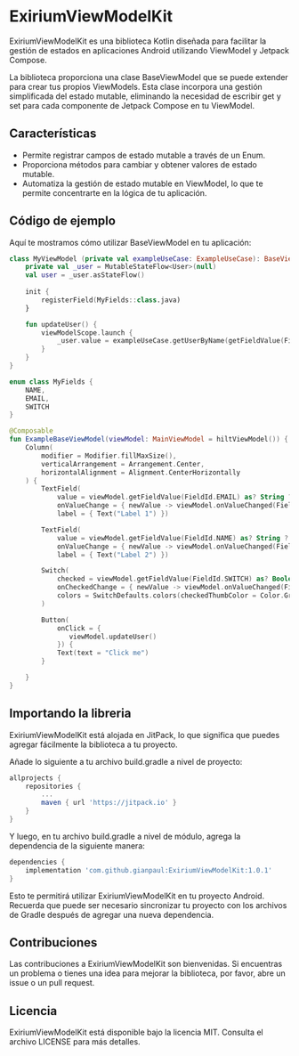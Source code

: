 # ExiriumViewModelKit

ExiriumViewModelKit es una biblioteca Kotlin diseñada para facilitar la gestión de estados en aplicaciones Android utilizando ViewModel y Jetpack Compose.

La biblioteca proporciona una clase BaseViewModel que se puede extender para crear tus propios ViewModels. Esta clase incorpora una gestión simplificada del estado mutable, eliminando la necesidad de escribir get y set para cada componente de Jetpack Compose en tu ViewModel.

## Características
- Permite registrar campos de estado mutable a través de un Enum.
- Proporciona métodos para cambiar y obtener valores de estado mutable.
- Automatiza la gestión de estado mutable en ViewModel, lo que te permite concentrarte en la lógica de tu aplicación.

## Código de ejemplo
Aquí te mostramos cómo utilizar BaseViewModel en tu aplicación:

``` kotlin
class MyViewModel (private val exampleUseCase: ExampleUseCase): BaseViewModel() {
    private val _user = MutableStateFlow<User>(null)
    val user = _user.asStateFlow()
    
    init {
        registerField(MyFields::class.java)
    }

    fun updateUser() {
        viewModelScope.launch {
            _user.value = exampleUseCase.getUserByName(getFieldValue(FieldId.NAME))
        }
    }
}

enum class MyFields {  
    NAME,
    EMAIL,
    SWITCH
}
```

``` kotlin
@Composable
fun ExampleBaseViewModel(viewModel: MainViewModel = hiltViewModel()) {
    Column(
        modifier = Modifier.fillMaxSize(),
        verticalArrangement = Arrangement.Center,
        horizontalAlignment = Alignment.CenterHorizontally
    ) {
        TextField(
            value = viewModel.getFieldValue(FieldId.EMAIL) as? String ?: "",
            onValueChange = { newValue -> viewModel.onValueChanged(FieldId.EMAIL, newValue) },
            label = { Text("Label 1") })

        TextField(
            value = viewModel.getFieldValue(FieldId.NAME) as? String ?: "",
            onValueChange = { newValue -> viewModel.onValueChanged(FieldId.NAME, newValue) },
            label = { Text("Label 2") })

        Switch(
            checked = viewModel.getFieldValue(FieldId.SWITCH) as? Boolean ?: false,
            onCheckedChange = { newValue -> viewModel.onValueChanged(FieldId.SWITCH, newValue) },
            colors = SwitchDefaults.colors(checkedThumbColor = Color.Green, uncheckedThumbColor = Color.Gray)
        )

        Button(
            onClick = {
               viewModel.updateUser()
            }) {
            Text(text = "Click me")
        }

    }
}
```
## Importando la libreria
ExiriumViewModelKit está alojada en JitPack, lo que significa que puedes agregar fácilmente la biblioteca a tu proyecto.

Añade lo siguiente a tu archivo build.gradle a nivel de proyecto:

```groovy
allprojects {
    repositories {
        ...
        maven { url 'https://jitpack.io' }
    }
}
```

Y luego, en tu archivo build.gradle a nivel de módulo, agrega la dependencia de la siguiente manera:

```groovy
dependencies {
    implementation 'com.github.gianpaul:ExiriumViewModelKit:1.0.1'
}
```

Esto te permitirá utilizar ExiriumViewModelKit en tu proyecto Android. Recuerda que puede ser necesario sincronizar tu proyecto con los archivos de Gradle después de agregar una nueva dependencia.

## Contribuciones
Las contribuciones a ExiriumViewModelKit son bienvenidas. Si encuentras un problema o tienes una idea para mejorar la biblioteca, por favor, abre un issue o un pull request.

## Licencia
ExiriumViewModelKit está disponible bajo la licencia MIT. Consulta el archivo LICENSE para más detalles.

